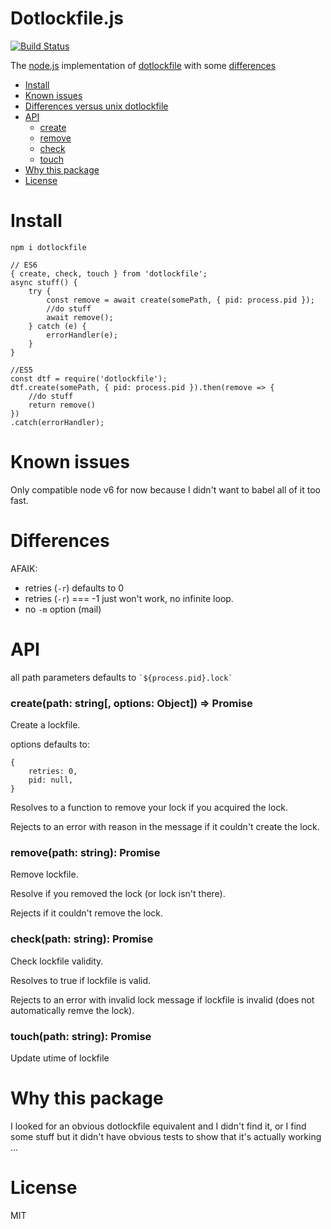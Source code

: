 # Dotlockfile.js

[![Build Status](https://travis-ci.org/Sinewyk/dotlockfile.js.svg?branch=master)](https://travis-ci.org/Sinewyk/dotlockfile.js)

The [node.js](https://nodejs.org/en/) implementation of [dotlockfile](http://manpages.ubuntu.com/manpages/xenial/man1/dotlockfile.1.html) with some [differences](#differences)

  * [Install](#install)
  * [Known issues](#known-issues)
  * [Differences versus unix dotlockfile](#differences)
  * [API](#api)
    * [create](#createpath-string-options-object--promise)
    * [remove](#removepath-string-promise)
    * [check](#checkpath-string-promise)
    * [touch](#touchpath-string-promise)
  * [Why this package](#why-this-package)
  * [License](#license)

# Install

`npm i dotlockfile`

```
// ES6
{ create, check, touch } from 'dotlockfile';
async stuff() {
    try {
        const remove = await create(somePath, { pid: process.pid });
        //do stuff
        await remove();
    } catch (e) {
        errorHandler(e);
    }
}

//ES5
const dtf = require('dotlockfile');
dtf.create(somePath, { pid: process.pid }).then(remove => {
    //do stuff
    return remove()
})
.catch(errorHandler);
```

# Known issues

Only compatible node v6 for now because I didn't want to babel all of it too fast.

# Differences

AFAIK:

  - retries (`-r`) defaults to 0
  - retries (`-r`) === -1 just won't work, no infinite loop.
  - no `-m` option (mail)

# API

all path parameters defaults to `` `${process.pid}.lock` ``

### create(path: string[, options: Object]) => Promise

Create a lockfile.

options defaults to:
```
{
    retries: 0,
    pid: null,
}
```

Resolves to a function to remove your lock if you acquired the lock.

Rejects to an error with reason in the message if it couldn't create the lock.

### remove(path: string): Promise

Remove lockfile.

Resolve if you removed the lock (or lock isn't there).

Rejects if it couldn't remove the lock.

### check(path: string): Promise

Check lockfile validity.

Resolves to true if lockfile is valid.

Rejects to an error with invalid lock message if lockfile is invalid (does not automatically remve the lock).
### touch(path: string): Promise

Update utime of lockfile

# Why this package

I looked for an obvious dotlockfile equivalent and I didn't find it, or I find some stuff but it didn't have obvious tests to show that it's actually working ...

# License

MIT
